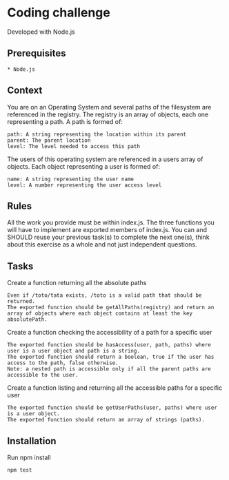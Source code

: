 # Coding challenge

Developed with Node.js

## Prerequisites

    * Node.js

## Context

You are on an Operating System and several paths of the filesystem are referenced in the registry.
The registry is an array of objects, each one representing a path.
A path is formed of:

    path: A string representing the location within its parent
    parent: The parent location
    level: The level needed to access this path

The users of this operating system are referenced in a users array of objects.
Each object representing a user is formed of:

    name: A string representing the user name
    level: A number representing the user access level

## Rules

All the work you provide must be within index.js.
The three functions you will have to implement are exported members of index.js.
You can and SHOULD reuse your previous task(s) to complete the next one(s), think about this exercise as a whole and not just independent questions.

## Tasks

Create a function returning all the absolute paths

    Even if /toto/tata exists, /toto is a valid path that should be returned.
    The exported function should be getAllPaths(registry) and return an array of objects where each object contains at least the key absolutePath.

Create a function checking the accessibility of a path for a specific user

    The exported function should be hasAccess(user, path, paths) where user is a user object and path is a string.
    The exported function should return a boolean, true if the user has access to the path, false otherwise.
    Note: a nested path is accessible only if all the parent paths are accessible to the user.

Create a function listing and returning all the accessible paths for a specific user

    The exported function should be getUserPaths(user, paths) where user is a user object.
    The exported function should return an array of strings (paths).

## Installation

Run 
    npm install

    npm test
